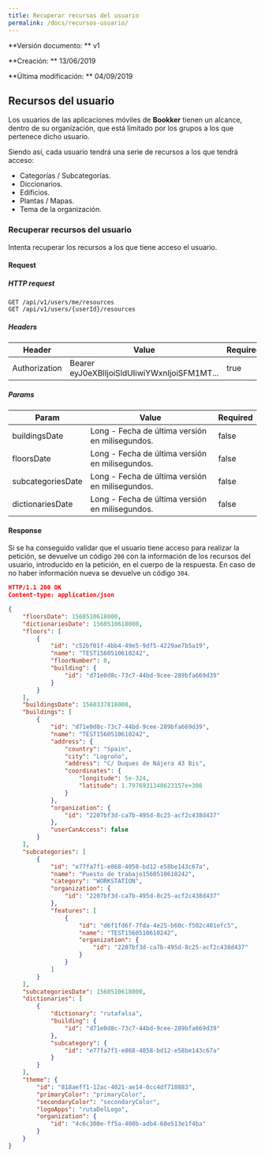 ```yaml
---
title: Recuperar recursos del usuario
permalink: /docs/recursos-usuario/
---
```


**Versión documento: ** v1

**Creación: ** 13/06/2019

**Última modificación: ** 04/09/2019

## Recursos del usuario

Los usuarios de las aplicaciones móviles de **Bookker** tienen un alcance, dentro de su organización, que está limitado por los grupos a los que pertenece dicho usuario.

Siendo así, cada usuario tendrá una serie de recursos a los que tendrá acceso:

- Categorías / Subcategorías.
- Diccionarios.
- Edificios.
- Plantas / Mapas.
- Tema de la organización.

### Recuperar recursos del usuario

Intenta recuperar los recursos a los que tiene acceso el usuario.

#### Request

##### HTTP request

```http
GET /api/v1/users/me/resources
GET /api/v1/users/{userId}/resources
```

##### Headers

| Header        | Value                                        | Required |
| ------------- | -------------------------------------------- | -------- |
| Authorization | Bearer eyJ0eXBlIjoiSldUIiwiYWxnIjoiSFM1MT... | true     |

##### Params

| Param             | Value                                           | Required |
| ----------------- | ----------------------------------------------- | -------- |
| buildingsDate     | Long - Fecha de última versión en milisegundos. | false    |
| floorsDate        | Long - Fecha de última versión en milisegundos. | false    |
| subcategoriesDate | Long - Fecha de última versión en milisegundos. | false    |
| dictionariesDate  | Long - Fecha de última versión en milisegundos. | false    |

#### Response

Si se ha conseguido validar que el usuario tiene acceso para realizar la petición, se devuelve un código `200` con la información de los recursos del usuario, introducido en la petición, en el cuerpo de la respuesta. En caso de no haber información nueva se devuelve un código `304`.

```json
HTTP/1.1 200 OK
Content-type: application/json

{
    "floorsDate": 1560510618000,
    "dictionariesDate": 1560510618000,
    "floors": [
        {
            "id": "c52bf01f-4bb4-49e5-9df5-4229ae7b5a19",
            "name": "TEST1560510610242",
            "floorNumber": 0,
            "building": {
                "id": "d71e0d8c-73c7-44bd-9cee-289bfa669d39"
            }
        }
    ],
    "buildingsDate": 1560337818000,
    "buildings": [
        {
            "id": "d71e0d8c-73c7-44bd-9cee-289bfa669d39",
            "name": "TEST1560510610242",
            "address": {
                "country": "Spain",
                "city": "Logroño",
                "address": "C/ Duques de Nájera 43 Bis",
                "coordinates": {
                    "longitude": 5e-324,
                    "latitude": 1.7976931348623157e+308
                }
            },
            "organization": {
                "id": "2207bf3d-ca7b-495d-8c25-acf2c438d437"
            },
            "userCanAccess": false
        }
    ],
    "subcategories": [
        {
            "id": "e77fa7f1-e868-4058-bd12-e58be143c67a",
            "name": "Puesto de trabajo1560510610242",
            "category": "WORKSTATION",
            "organization": {
                "id": "2207bf3d-ca7b-495d-8c25-acf2c438d437"
            },
            "features": [
                {
                    "id": "d6f1fd6f-7fda-4e25-b60c-f502c401efc5",
                    "name": "TEST1560510610242",
                    "organization": {
                        "id": "2207bf3d-ca7b-495d-8c25-acf2c438d437"
                    }
                }
            ]
        }
    ],
    "subcategoriesDate": 1560510618000,
    "dictionaries": [
        {
            "dictionary": "rutafalsa",
            "building": {
                "id": "d71e0d8c-73c7-44bd-9cee-289bfa669d39"
            },
            "subcategory": {
                "id": "e77fa7f1-e868-4058-bd12-e58be143c67a"
            }
        }
    ],
    "theme": {
        "id": "818aeff1-12ac-4021-ae14-0cc4df710883",
        "primaryColor": "primaryColor",
      	"secondaryColor": "secondaryColor",
      	"logoApps": "rutaDelLogo",
        "organization": {
            "id": "4c6c300e-ff5a-400b-adb4-60e513e1f4ba"
        }
    }
}
```
